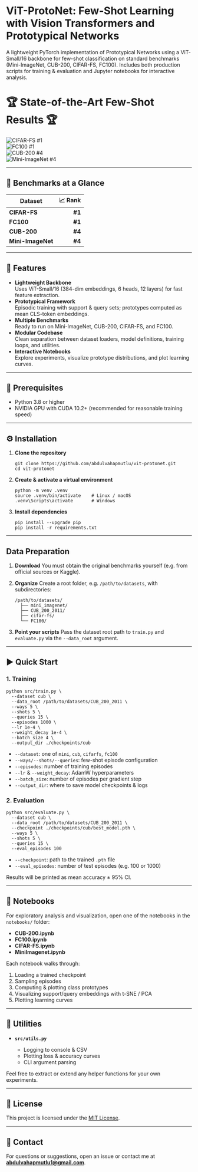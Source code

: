 # ViT-ProtoNet: Few-Shot Learning with Vision Transformers and Prototypical Networks 

A lightweight PyTorch implementation of Prototypical Networks using a ViT-Small/16 backbone for few-shot classification on standard benchmarks (Mini-ImageNet, CUB-200, CIFAR-FS, FC100). Includes both production scripts for training & evaluation and Jupyter notebooks for interactive analysis.

<!-- 🚀 PERFORMANCE HIGHLIGHTS 🚀 -->

# 🏆 State-of-the-Art Few-Shot Results 🏆

![CIFAR-FS #1](https://img.shields.io/badge/CIFAR--FS-%231-brightgreen?style=for-the-badge)  
![FC100 #1](https://img.shields.io/badge/FC100-%231-brightgreen?style=for-the-badge)  
![CUB-200 #4](https://img.shields.io/badge/CUB--200-%234-yellow?style=for-the-badge)  
![Mini-ImageNet #4](https://img.shields.io/badge/Mini--ImageNet-%234-yellow?style=for-the-badge)

---

## 🎯 Benchmarks at a Glance

| Dataset           | 📈 Rank |
| ----------------- | ------: |
| **CIFAR-FS**      | **#1**  |
| **FC100**         | **#1**  |
| **CUB-200**       | **#4**  |
| **Mini-ImageNet** | **#4**  |

---

## 🚀 Features

- **Lightweight Backbone**  
  Uses ViT-Small/16 (384-dim embeddings, 6 heads, 12 layers) for fast feature extraction.
- **Prototypical Framework**  
  Episodic training with support & query sets; prototypes computed as mean CLS-token embeddings.
- **Multiple Benchmarks**  
  Ready to run on Mini-ImageNet, CUB-200, CIFAR-FS, and FC100.
- **Modular Codebase**  
  Clean separation between dataset loaders, model definitions, training loops, and utilities.
- **Interactive Notebooks**  
  Explore experiments, visualize prototype distributions, and plot learning curves.

---

## 📝 Prerequisites

- Python 3.8 or higher  
- NVIDIA GPU with CUDA 10.2+ (recommended for reasonable training speed)

---

## ⚙️ Installation

1. **Clone the repository**  
   ```
   git clone https://github.com/abdulvahapmutlu/vit-protonet.git
   cd vit-protonet
   ```

2. **Create & activate a virtual environment**

   ```
   python -m venv .venv
   source .venv/bin/activate    # Linux / macOS
   .venv\Scripts\activate       # Windows
   ```

3. **Install dependencies**

   ```
   pip install --upgrade pip
   pip install -r requirements.txt
   ```

---

## Data Preparation

1. **Download**
   You must obtain the original benchmarks yourself (e.g. from official sources or Kaggle).
2. **Organize**
   Create a root folder, e.g. `/path/to/datasets`, with subdirectories:

   ```
   /path/to/datasets/
     ├── mini_imagenet/
     ├── CUB_200_2011/
     ├── cifar-fs/
     └── FC100/
   ```
3. **Point your scripts**
   Pass the dataset root path to `train.py` and `evaluate.py` via the `--data_root` argument.

---

## ▶️ Quick Start

### 1. Training

```
python src/train.py \
  --dataset cub \
  --data_root /path/to/datasets/CUB_200_2011 \
  --ways 5 \
  --shots 5 \
  --queries 15 \
  --episodes 1000 \
  --lr 1e-4 \
  --weight_decay 1e-4 \
  --batch_size 4 \
  --output_dir ./checkpoints/cub
```

* `--dataset`: one of `mini`, `cub`, `cifarfs`, `fc100`
* `--ways/--shots/--queries`: few-shot episode configuration
* `--episodes`: number of training episodes
* `--lr` & `--weight_decay`: AdamW hyperparameters
* `--batch_size`: number of episodes per gradient step
* `--output_dir`: where to save model checkpoints & logs

### 2. Evaluation

```
python src/evaluate.py \
  --dataset cub \
  --data_root /path/to/datasets/CUB_200_2011 \
  --checkpoint ./checkpoints/cub/best_model.pth \
  --ways 5 \
  --shots 5 \
  --queries 15 \
  --eval_episodes 100
```

* `--checkpoint`: path to the trained `.pth` file
* `--eval_episodes`: number of test episodes (e.g. 100 or 1000)

Results will be printed as mean accuracy ± 95% CI.

---

## 📒 Notebooks

For exploratory analysis and visualization, open one of the notebooks in the `notebooks/` folder:

* **CUB-200.ipynb**
* **FC100.ipynb**
* **CIFAR-FS.ipynb**
* **MiniImagenet.ipynb**

Each notebook walks through:

1. Loading a trained checkpoint
2. Sampling episodes
3. Computing & plotting class prototypes
4. Visualizing support/query embeddings with t-SNE / PCA
5. Plotting learning curves

---

## 🔧 Utilities

* **`src/utils.py`**

  * Logging to console & CSV
  * Plotting loss & accuracy curves
  * CLI argument parsing

Feel free to extract or extend any helper functions for your own experiments.

---


## 📄 License

This project is licensed under the [MIT License](LICENSE).

---

## 📧 Contact

For questions or suggestions, open an issue or contact me at **[abdulvahapmutlu1@gmail.com](mailto:abdulvahapmutlu1@gmail.com)**.

